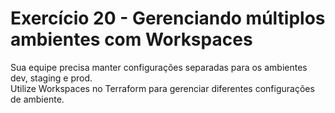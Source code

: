 # Exercício 20 - Gerenciando múltiplos ambientes com Workspaces

Sua equipe precisa manter configurações separadas para os ambientes dev, staging e prod.  
Utilize Workspaces no Terraform para gerenciar diferentes configurações de ambiente.  
